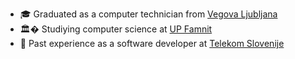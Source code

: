 - 🎓 Graduated as a computer technician from [Vegova Ljubljana](https://www.vegova.si/)
- 🏛️� Studiying computer science at [UP Famnit](https://www.famnit.upr.si/en)
- 💼 Past experience as a software developer at [Telekom Slovenije](https://www.telekom.si/) 
